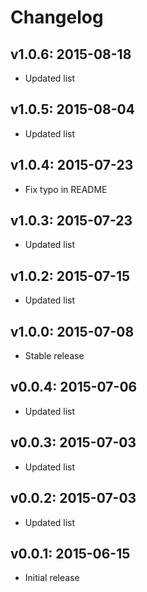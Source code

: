 # Changelog

## v1.0.6: 2015-08-18

- Updated list

## v1.0.5: 2015-08-04

- Updated list

## v1.0.4: 2015-07-23

- Fix typo in README

## v1.0.3: 2015-07-23

- Updated list

## v1.0.2: 2015-07-15

- Updated list

## v1.0.0: 2015-07-08

- Stable release

## v0.0.4: 2015-07-06

- Updated list

## v0.0.3: 2015-07-03

- Updated list

## v0.0.2: 2015-07-03

- Updated list

## v0.0.1: 2015-06-15

- Initial release
